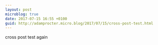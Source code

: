 ```yaml
---
layout: post
microblog: true
date: 2017-07-15 16:55 +0100
guid: http://adamprocter.micro.blog/2017/07/15/cross-post-test.html
---
```

cross post test again
